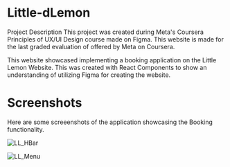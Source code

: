 # Little-dLemon

Project Description
This project was created during Meta's Coursera Principles of UX/UI Design course made on Figma. This website is made for the last graded evaluation of offered by Meta on Coursera.

This website showcased implementing a booking application on the Little Lemon Website. This was created with React Components to show an understanding of utilizing Figma for creating the website.


# Screenshots

Here are some screeenshots of the application showcasing the Booking functionality.


![LL_HBar](https://github.com/Ranz00/Little-dLemon/assets/114017873/5e84ddf5-b4bb-4cc7-aab5-085f2b2912ff)




![LL_Menu](https://github.com/Ranz00/Little-dLemon/assets/114017873/f1374b45-44b5-4977-bcf1-cc9ed494fd47)
